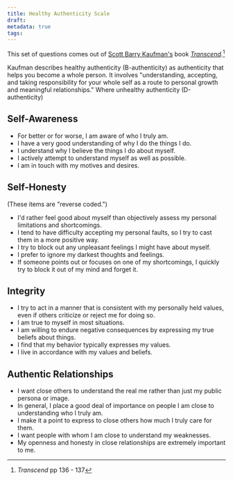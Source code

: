 ```yaml
---
title: Healthy Authenticity Scale
draft: 
metadata: true
tags:
---
```

This set of questions comes out of [Scott Barry Kaufman's](https://scottbarrykaufman.com) book *[Transcend](https://scottbarrykaufman.com/books/transcend/).*[^1] 

Kaufman describes healthy authenticity (B-authenticity) as authenticity that helps you become a whole person. It involves "understanding, accepting, and taking responsibility for your whole self as a route to personal growth and meaningful relationships." Where unhealthy authenticity (D-authenticity) 
## Self-Awareness
- For better or for worse, I am aware of who I truly am. 
- I have a very good understanding of why I do the things I do.
- I understand why I believe the things I do about myself.
- I actively attempt to understand myself as well as possible. 
- I am in touch with my motives and desires. 

## Self-Honesty
(These items are "reverse coded.")

- I'd rather feel good about myself than objectively assess my personal limitations and shortcomings. 
- I tend to have difficulty accepting my personal faults, so I try to cast them in a more positive way. 
- I try to block out any unpleasant feelings I might have about myself. 
- I prefer to ignore my darkest thoughts and feelings.
- If someone points out or focuses on one of my shortcomings, I quickly try to block it out of my mind and forget it. 

## Integrity
- I try to act in a manner that is consistent with my personally held values, even if others criticize or reject me for doing so. 
- I am true to myself in most situations. 
- I am willing to endure negative consequences by expressing my true beliefs about things. 
- I find that my behavior typically expresses my values. 
- I live in accordance with my values and beliefs. 

## Authentic Relationships
- I want close others to understand the real me rather than just my public persona or image. 
- In general, I place a good deal of importance on people I am close to understanding who I truly am. 
- I make it a point to express to close others how much I truly care for them. 
- I want people with whom I am close to understand my weaknesses. 
- My openness and honesty in close relationships are extremely important to me. 



[^1]: *Transcend* pp 136 - 137

